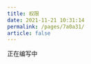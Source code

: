 ```yaml
---
title: 权限
date: 2021-11-21 10:31:14
permalink: /pages/7a0a31/
article: false
---
```


正在编写中

<!-- ## 前言 -->

<!--
后台项目区别于其他项目的一大特点，就是权限验证及其安全性。正如我们开发时一般做的第一个页面，就是登录页面，在最开始我们就需要考虑到权限的问题。

思路一：

- 登录：用户输入用户名和密码后，首先通过前端的输入格式和辅助工具（如短信验证码、滑块图）进行验证，再`login`到服务端验证此用户名密码是否正确。服务端会返回一个`token`，拿到`token`之后（这个`token`会被存到`cookie/session/store`中，起到用户登录状态辅助作用），前端会根据`token`再去拉取一个`info`的接口来获取用户的详细信息。需要注意的是，我们应该把`login`跟 `info`分开进行

- 权限：通过`token`拿到`info`获取到`role`，再动态地根据`role`拿到权限相关的信息（如路由表、按钮权限）

思路二：

- 前端控制页面级权限：拿到`role`，映射出前端写好的路由表控制能够看到的页面（如侧边栏选项，也即路由表）
- 后端控制请求权限：用户操作后向服务端发送请求头携带`token`的请求，服务端验证是否有该操作的权限

两种方式都可行，这里推荐第二种方式，理由分析：

- 更好的前后端分离模式：思路一可能导致前端页面的每次增加都要后端配合修改路由与权限，而思路二完美的将页面路由跟操作权限分开
- 更细粒度的权限控制：不同角色可以访问相同页面，但是当前页面操作权限不同，想想是不是思路二更好呢

通过上面的讲述，我们可以知道权限控制有两种，登录权限（是否能成功登录）和角色权限（角色信息如菜单路由、操作按钮权限）。来看看具体是如何实现的吧！ -->

<!-- ## 登录验证 -->

<!-- ## 权限验证 -->
